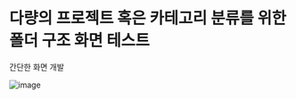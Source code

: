 <h1>다량의 프로젝트 혹은 카테고리 분류를 위한 폴더 구조 화면 테스트</h1>    

<p>간단한 화면 개발</p>      

![image](https://github.com/user-attachments/assets/cb0332c3-5391-47ea-be38-22b4f805c006)
